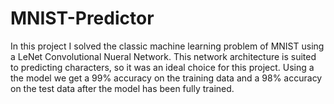 # MNIST-Predictor
In this project I solved the classic machine learning problem of MNIST using a LeNet Convolutional Nueral Network. This network architecture is suited to predicting characters, so it was an ideal choice for this project. Using a the model we get a 99% accuracy on the training data and a 98% accuracy on the test data after the model has been fully trained.
